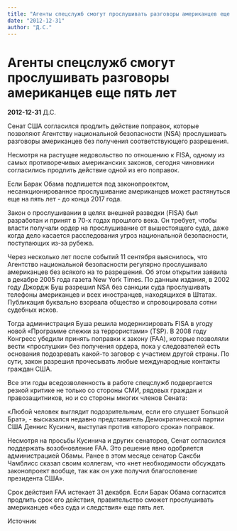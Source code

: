 ```yaml
---
title: "Агенты спецслужб смогут прослушивать разговоры американцев еще пять лет"
date: "2012-12-31"
author: "Д.С."
---
```


# Агенты спецслужб смогут прослушивать разговоры американцев еще пять лет

**2012-12-31** Д.С.

Сенат США согласился продлить  действие поправок, которые позволяют Агентству национальной безопасности  (NSA) прослушивать разговоры американцев без получения соответствующего  разрешения.







Несмотря  на растущее недовольство по отношению к FISA, одному из самых  противоречивых американских законов, сегодня чиновники согласились  продлить действие одной из его поправок.

Если Барак Обама  подпишется под законопроектом, несанкционированное прослушивание  американцев может растянуться еще на пять лет - до конца 2017 года.

Закон  о прослушивании в целях внешней разведки (FISA) был разработан и принят  в 70-х годах прошлого века. Он требует, чтобы власти получали ордер на  прослушивание от вышестоящего суда, даже когда дело касается  расследования угроз национальной безопасности, поступающих из-за рубежа.

Через  несколько лет после событий 11 сентября выяснилось, что Агентство  национальной безопасности регулярно прослушивало американцев без всякого  на то разрешения. Об этом открытии заявила в декабре 2005 года газета  New York Times. По данным издания, в 2002 году Джордж Буш разрешил NSA  без санкции суда прослушивать телефоны американцев и всех иностранцев,  находящихся в Штатах. Публикация буквально взорвала общество и  спровоцировала сотни судебных исков.

Тогда администрация Буша  решила модернизировать FISA в угоду новой «Программе слежки за  террористами» (TSP). В 2008 году Конгресс убедили принять поправки к  закону (FAA), которые позволяли вести «прослушки» без получения ордера,  пока у следователей есть основания подозревать какой-то заговор с  участием другой страны. По сути, закон разрешил прочесывать любые  международные контакты граждан США.

Все эти годы вседозволенность в  работе спецслужб подвергается резкой критике не только со стороны СМИ,  рядовых граждан и правозащитников, но и со стороны многих членов Сената:

«Любой  человек выглядит подозрительным, если его слушает Большой Брат», -  высказался недавно представитель Демократической партии США Деннис  Кусинич, выступая против «второго срока» поправок.

Несмотря на  просьбы Кусинича и других сенаторов, Сенат согласился поддержать  возобновление FAA. Это решение явно одобряется администрацией Обамы.  Ранее в этом месяце сенатор Саксби Чамблисс сказал своим коллегам, что  «нет необходимости обсуждать законопроект вообще, так как он уже получил  благословение президента США».

Срок действия FAA истекает 31  декабря. Если Барак Обама согласится продлить срок его действия,  правительство сможет прослушивать американцев «без суда и следствия» еще  пять лет.

Источник